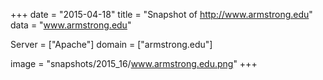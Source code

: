 
+++
date = "2015-04-18"
title = "Snapshot of http://www.armstrong.edu"
data = "www.armstrong.edu"

Server = ["Apache"]
domain = ["armstrong.edu"]

  image = "snapshots/2015_16/www.armstrong.edu.png"
+++
#
